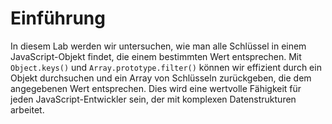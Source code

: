 # Einführung

In diesem Lab werden wir untersuchen, wie man alle Schlüssel in einem JavaScript-Objekt findet, die einem bestimmten Wert entsprechen. Mit `Object.keys()` und `Array.prototype.filter()` können wir effizient durch ein Objekt durchsuchen und ein Array von Schlüsseln zurückgeben, die dem angegebenen Wert entsprechen. Dies wird eine wertvolle Fähigkeit für jeden JavaScript-Entwickler sein, der mit komplexen Datenstrukturen arbeitet.
